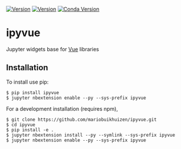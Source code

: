[![Version](https://img.shields.io/npm/v/jupyter-vue.svg)](https://www.npmjs.com/package/jupyter-vue)
[![Version](https://img.shields.io/pypi/v/ipyvue.svg)](https://pypi.python.org/project/ipyvue)
[![Conda Version](https://img.shields.io/conda/vn/conda-forge/ipyvue.svg)](https://anaconda.org/conda-forge/ipyvue)

ipyvue
======

Jupyter widgets base for [Vue](https://vuejs.org/) libraries

Installation
------------

To install use pip:

    $ pip install ipyvue
    $ jupyter nbextension enable --py --sys-prefix ipyvue


For a development installation (requires npm),

    $ git clone https://github.com/mariobuikhuizen/ipyvue.git
    $ cd ipyvue
    $ pip install -e .
    $ jupyter nbextension install --py --symlink --sys-prefix ipyvue
    $ jupyter nbextension enable --py --sys-prefix ipyvue
